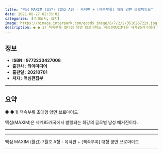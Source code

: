 ```yaml
---
title: "맥심 MAXIM (월간) 7월호 A형 - 육덕편 + [책속부록] 대형 양면 브로마이드"
date: 2021-06-27 02:35:02
categories: [국내도서, 잡지]
image: https://bimage.interpark.com/goods_image/6/7/2/2/351626722s.jpg
description: ● ● 1) 책속부록 초대형 양면 브로마이드 맥심(MAXIM)은 세계85개국에서 발행되는 최강의 글로벌 남성 매거진이다.
---
```


## **정보**

- **ISBN : 9772233427008**
- **출판사 : 와이미디어**
- **출판일 : 20210701**
- **저자 : 맥심편집부**

------



## **요약**

●  ●  1) 책속부록 초대형 양면 브로마이드

맥심(MAXIM)은 세계85개국에서 발행되는 최강의 글로벌 남성 매거진이다.

------



------


맥심 MAXIM (월간) 7월호 A형 - 육덕편 + [책속부록] 대형 양면 브로마이드 

------


